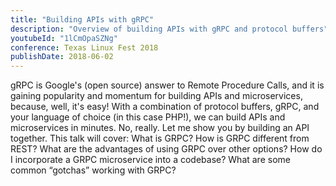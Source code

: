```yaml
---
title: "Building APIs with gRPC"
description: "Overview of building APIs with gRPC and protocol buffers"
youtubeId: "1lCmOpaSZNg"
conference: Texas Linux Fest 2018
publishDate: 2018-06-02
---
```


gRPC is Google's (open source) answer to Remote Procedure Calls, and it is gaining popularity and momentum for building APIs and microservices, because, well, it's easy! With a combination of protocol buffers, gRPC, and your language of choice (in this case PHP!), we can build APIs and microservices in minutes. No, really. Let me show you by building an API together. This talk will cover: What is GRPC? How is GRPC different from REST? What are the advantages of using GRPC over other options? How do I incorporate a GRPC microservice into a codebase? What are some common “gotchas” working with GRPC?
